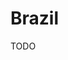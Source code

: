 # Brazil

<!--
https://www.restituicao.receita.fazenda.gov.br

https://www.bcb.gov.br/detalhenoticia/16683/nota

https://archive.ph/LPHeq
https://archive.ph/mmmro

https://servicos.dpf.gov.br/sinpa/paginaInicialAgendamento.do
https://servicos.dpf.gov.br/sinpa/inicializacaoSolicitacao.do?dispatch=inicializarSolicitacaoPassaporte
-->

TODO

<!--
<b>Localidades/Estados IBGE</b><br>
https://servicodados.ibge.gov.br/api/v1/localidades/estados/[uf]/distritos<br>
https://viacep.com.br/ws/[cep]/json/<br>
<b>Feriados</b><br>
https://brasilapi.com.br/api/feriados/v1/<b>[ano]</b>

<b>Cidades por UF</b><br>
https://brasilapi.com.br/api/ibge/municipios/v1/<b>[uf]</b>

<b>Cotação de Moedas</b><br>
https://api.hgbrasil.com/finance<br>
https://docs.awesomeapi.com.br/api-de-moedas<br>
-https://economia.awesomeapi.com.br/json/last/USD-BRL<br>
-https://economia.awesomeapi.com.br/json/last/USD-BRL,EUR-BRL,BTC-BRL<br>
-->
